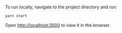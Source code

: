 To run locally, navigate to the project directory and run:

```bash
yarn start
```

Open [http://localhost:3000](http://localhost:3000) to view it in the browser.